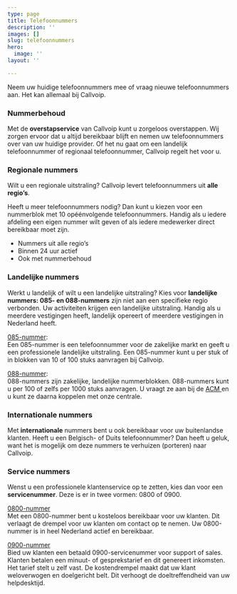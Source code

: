 ```yaml
---
type: page
title: Telefoonnummers
description: ''
images: []
slug: telefoonnummers
hero:
  image: ''
layout: ''

---
```

Neem uw huidige telefoonnummers mee of vraag nieuwe telefoonnummers aan. Het kan allemaal bij Callvoip.

### Nummerbehoud

Met de **overstapservice** van Callvoip kunt u zorgeloos overstappen. Wij zorgen ervoor dat u altijd bereikbaar blijft en nemen uw telefoonnummers over van uw huidige provider. Of het nu gaat om een landelijk telefoonnummer of regionaal telefoonnummer, Callvoip regelt het voor u.

### Regionale nummers

Wilt u een regionale uitstraling? Callvoip levert telefoonnummers uit **alle regio’s**.

Heeft u meer telefoonnummers nodig? Dan kunt u kiezen voor een nummerblok met 10 opéénvolgende telefoonnummers. Handig als u iedere afdeling een eigen nummer wilt geven of als iedere medewerker direct bereikbaar moet zijn.

* Nummers uit alle regio’s
* Binnen 24 uur actief
* Ook met nummerbehoud

### Landelijke nummers

Werkt u landelijk of wilt u een landelijke uitstraling? Kies voor **landelijke nummers: 085- en 088-nummers** zijn niet aan een specifieke regio verbonden. Uw activiteiten krijgen een landelijke uitstraling. Handig als u meerdere vestigingen heeft, landelijk opereert of meerdere vestigingen in Nederland heeft.

<u>085-nummer</u>:  
Een 085-nummer is een telefoonnummer voor de zakelijke markt en geeft u een professionele landelijke uitstraling. Een 085-nummer kunt u per stuk of in blokken van 10 of 100 stuks aanvragen bij Callvoip.

<u>088-nummer</u>:  
088-nummers zijn zakelijke, landelijke nummerblokken. 088-nummers kunt u per 100 of zelfs per 1000 stuks aanvragen. U vraagt ze aan bij de [ACM ](https://www.acm.nl/nl/onderwerpen/telecommunicatie/telefoonnummers/aanvragen-nummers/formulieren/2-088-bedrijfsnummers/)en u kunt ze daarna koppelen met onze centrale.

### Internationale nummers

Met **internationale** nummers bent u ook bereikbaar voor uw buitenlandse klanten. Heeft u een Belgisch- of Duits telefoonnummer? Dan heeft u geluk, want het is mogelijk om deze nummers te verhuizen (porteren) naar Callvoip.

### Service nummers

Wenst u een professionele klantenservice op te zetten, kies dan voor een **servicenummer**. Deze is er in twee vormen: 0800 of 0900.

<u>0800-nummer</u>  
Met een 0800-nummer bent u kosteloos bereikbaar voor uw klanten. Dit verlaagt de drempel voor uw klanten om contact op te nemen. Uw 0800-nummer is in heel Nederland actief en bereikbaar.

<u>0900-nummer</u>  
Bied uw klanten een betaald 0900-servicenummer voor support of sales. Klanten betalen een minuut- of gesprekstarief en dit genereert inkomsten. Het tarief stelt u zelf vast. De kostendrempel maakt dat uw klant weloverwogen en doelgericht belt. Dit verhoogt de doeltreffendheid van uw helpdesktijd.